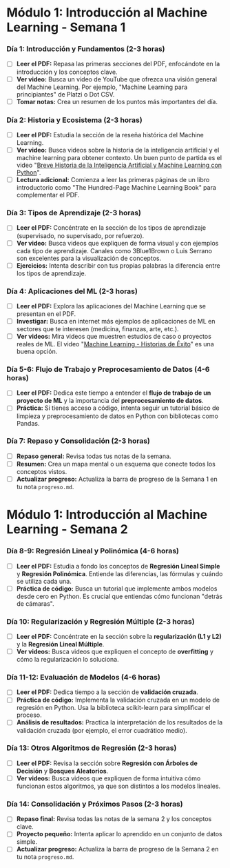 # Módulo 1: Introducción al Machine Learning - Semana 1

### Día 1: Introducción y Fundamentos (2-3 horas)
- [ ] **Leer el PDF:** Repasa las primeras secciones del PDF, enfocándote en la introducción y los conceptos clave.
- [ ] **Ver video:** Busca un video de YouTube que ofrezca una visión general del Machine Learning. Por ejemplo, "Machine Learning para principiantes" de Platzi o Dot CSV.
- [ ] **Tomar notas:** Crea un resumen de los puntos más importantes del día.

### Día 2: Historia y Ecosistema (2-3 horas)
- [ ] **Leer el PDF:** Estudia la sección de la reseña histórica del Machine Learning.
- [ ] **Ver video:** Busca videos sobre la historia de la inteligencia artificial y el machine learning para obtener contexto. Un buen punto de partida es el video "[Breve Historia de la Inteligencia Artificial y Machine Learning con Python](https://www.youtube.com/watch?v=ht8jma4fg1Y)".
- [ ] **Lectura adicional:** Comienza a leer las primeras páginas de un libro introductorio como "The Hundred-Page Machine Learning Book" para complementar el PDF.

### Día 3: Tipos de Aprendizaje (2-3 horas)
- [ ] **Leer el PDF:** Concéntrate en la sección de los tipos de aprendizaje (supervisado, no supervisado, por refuerzo).
- [ ] **Ver video:** Busca videos que expliquen de forma visual y con ejemplos cada tipo de aprendizaje. Canales como 3Blue1Brown o Luis Serrano son excelentes para la visualización de conceptos.
- [ ] **Ejercicios:** Intenta describir con tus propias palabras la diferencia entre los tipos de aprendizaje.

### Día 4: Aplicaciones del ML (2-3 horas)
- [ ] **Leer el PDF:** Explora las aplicaciones del Machine Learning que se presentan en el PDF.
- [ ] **Investigar:** Busca en internet más ejemplos de aplicaciones de ML en sectores que te interesen (medicina, finanzas, arte, etc.).
- [ ] **Ver videos:** Mira videos que muestren estudios de caso o proyectos reales de ML. El video "[Machine Learning - Historias de Éxito](https://www.youtube.com/watch?v=VeS0n1z9HEM)" es una buena opción.

### Día 5-6: Flujo de Trabajo y Preprocesamiento de Datos (4-6 horas)
- [ ] **Leer el PDF:** Dedica este tiempo a entender el **flujo de trabajo de un proyecto de ML** y la importancia del **preprocesamiento de datos**.
- [ ] **Práctica:** Si tienes acceso a código, intenta seguir un tutorial básico de limpieza y preprocesamiento de datos en Python con bibliotecas como Pandas.

### Día 7: Repaso y Consolidación (2-3 horas)
- [ ] **Repaso general:** Revisa todas tus notas de la semana.
- [ ] **Resumen:** Crea un mapa mental o un esquema que conecte todos los conceptos vistos.
- [ ] **Actualizar progreso:** Actualiza la barra de progreso de la Semana 1 en tu nota `progreso.md`.

# Módulo 1: Introducción al Machine Learning - Semana 2

### Día 8-9: Regresión Lineal y Polinómica (4-6 horas)
- [ ] **Leer el PDF:** Estudia a fondo los conceptos de **Regresión Lineal Simple** y **Regresión Polinómica**. Entiende las diferencias, las fórmulas y cuándo se utiliza cada una.
- [ ] **Práctica de código:** Busca un tutorial que implemente ambos modelos desde cero en Python. Es crucial que entiendas cómo funcionan "detrás de cámaras".

### Día 10: Regularización y Regresión Múltiple (2-3 horas)
- [ ] **Leer el PDF:** Concéntrate en la sección sobre la **regularización (L1 y L2)** y la **Regresión Lineal Múltiple**.
- [ ] **Ver videos:** Busca videos que expliquen el concepto de **overfitting** y cómo la regularización lo soluciona.

### Día 11-12: Evaluación de Modelos (4-6 horas)
- [ ] **Leer el PDF:** Dedica tiempo a la sección de **validación cruzada**.
- [ ] **Práctica de código:** Implementa la validación cruzada en un modelo de regresión en Python. Usa la biblioteca scikit-learn para simplificar el proceso.
- [ ] **Análisis de resultados:** Practica la interpretación de los resultados de la validación cruzada (por ejemplo, el error cuadrático medio).

### Día 13: Otros Algoritmos de Regresión (2-3 horas)
- [ ] **Leer el PDF:** Revisa la sección sobre **Regresión con Árboles de Decisión** y **Bosques Aleatorios**.
- [ ] **Ver videos:** Busca videos que expliquen de forma intuitiva cómo funcionan estos algoritmos, ya que son distintos a los modelos lineales.

### Día 14: Consolidación y Próximos Pasos (2-3 horas)
- [ ] **Repaso final:** Revisa todas las notas de la semana 2 y los conceptos clave.
- [ ] **Proyecto pequeño:** Intenta aplicar lo aprendido en un conjunto de datos simple.
- [ ] **Actualizar progreso:** Actualiza la barra de progreso de la Semana 2 en tu nota `progreso.md`.